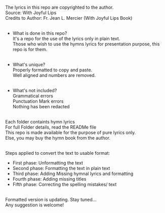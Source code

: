 The lyrics in this repo are copyrighted to the author. <br>
Source: With Joyful Lips <br>
Credits to Author: Fr. Jean L. Mercier (With Joyful Lips Book) <br><br>

* What is done in this repo?<br>
It's a repo for the use of the lyrics only in plain text. <br>
Those who wish to use the hymns lyrics for presentation purpose, this repo is for them.<br><br>

* What's unique?<br>
Properly formatted to copy and paste.<br>
Well aligned and numbers are removed.<br><br>

* What's not included?<br>
Grammatical errors<br>
Punctuation Mark errors<br>
Nothing has been redacted<br><br>

Each folder containts hymn lyrics<br>
For full Folder details, read the READMe file<br> 
This repo is made available for the purpose of pure lyrics only.<br>
Else, you may buy the hymn book from the author.
<br>
<br>

Steps applied to convert the text to usable format:<br>
- First phase: Unformatting the text<br>
- Second phase: Formatting the text in plain text<br>
- Third phase: Adding Missing hymnal lyrics and formatting<br>
- Fourth phase: Adding missing titles<br>
- Fifth phase: Correcting the spelling mistakes/ text<br><br>

Formatted version is updating. Stay tuned...<br>
Any suggestion is welcome!